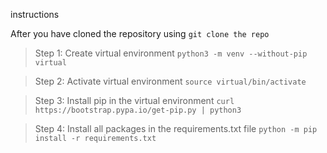 instructions

After you have cloned the repository using `git clone the repo `

> Step 1: Create virtual environment `python3 -m venv --without-pip virtual`

> Step 2: Activate virtual environment `source virtual/bin/activate`

> Step 3: Install pip in the virtual environment `curl https://bootstrap.pypa.io/get-pip.py | python3`

> Step 4: Install all packages in the requirements.txt file `python -m pip install -r requirements.txt`
